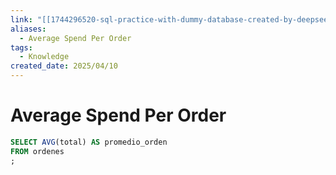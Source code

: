 ```yaml
---
link: "[[1744296520-sql-practice-with-dummy-database-created-by-deepseek|SQL Practice Deepseek]]"
aliases:
  - Average Spend Per Order
tags:
  - Knowledge
created_date: 2025/04/10
---
```

# Average Spend Per Order
```SQL
SELECT AVG(total) AS promedio_orden
FROM ordenes
;
```
